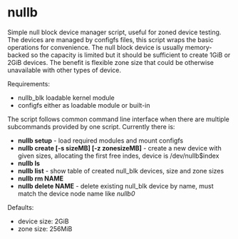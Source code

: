 # nullb

Simple null block device manager script, useful for zoned device testing. The
devices are managed by configfs files, this script wraps the basic operations
for convenience.  The null block device is usually memory-backed so the
capacity is limited but it should be sufficient to create 1GiB or 2GiB devices.
The benefit is flexible zone size that could be otherwise unavailable with
other types of device.

Requirements:
- nullb\_blk loadable kernel module
- configfs either as loadable module or built-in

The script follows common command line interface when there are multiple
subcommands provided by one script. Currently there is:

* **nullb setup** - load required modules and mount configfs
* **nullb create [-s sizeMB] [-z zonesizeMB]** - create a new device with given sizes, allocating the first free indes, device is /dev/nullb$index
* **nullb ls**
* **nullb list** - show table of created null\_blk devices, size and zone sizes
* **nullb rm NAME**
* **nullb delete NAME** - delete existing null\_blk device by name, must match the device node name like *nullb0*

Defaults:
- device size: 2GiB
- zone size: 256MiB
